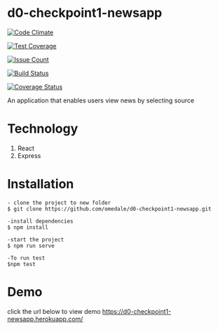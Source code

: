 # d0-checkpoint1-newsapp

[![Code Climate](https://codeclimate.com/github/omedale/d0-checkpoint1-newsapp/badges/gpa.svg)](https://codeclimate.com/github/omedale/d0-checkpoint1-newsapp)

[![Test Coverage](https://codeclimate.com/github/omedale/d0-checkpoint1-newsapp/badges/coverage.svg)](https://codeclimate.com/github/omedale/d0-checkpoint1-newsapp/coverage)

[![Issue Count](https://codeclimate.com/github/omedale/d0-checkpoint1-newsapp/badges/issue_count.svg)](https://codeclimate.com/github/omedale/d0-checkpoint1-newsapp)

[![Build Status](https://travis-ci.org/omedale/d0-checkpoint1-newsapp.svg?branch=chore/coverage)](https://travis-ci.org/omedale/d0-checkpoint1-newsapp)

[![Coverage Status](https://coveralls.io/repos/github/omedale/d0-checkpoint1-newsapp/badge.svg?branch=chore/coverage)](https://coveralls.io/github/omedale/d0-checkpoint1-newsapp?branch=chore/code-refractor)

An application that enables users view news by selecting source

# Technology

1. React
2. Express

# Installation

    - clone the project to new folder
    $ git clone https://github.com/omedale/d0-checkpoint1-newsapp.git

    -install dependencies
    $ npm install

    -start the project
    $ npm run serve

    -To run test
    $npm test

# Demo
click the url below to view demo
https://d0-checkpoint1-newsapp.herokuapp.com/
